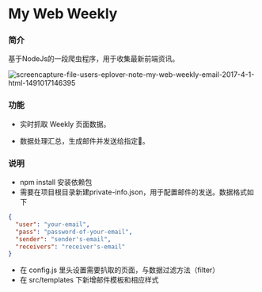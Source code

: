 # My Web Weekly

### 简介

基于NodeJs的一段爬虫程序，用于收集最新前端资讯。


![screencapture-file-users-eplover-note-my-web-weekly-email-2017-4-1-html-1491017146395](https://cloud.githubusercontent.com/assets/11499979/24575148/83dc45b2-16d0-11e7-8ed9-c5d6c336d146.png)

### 功能

* 实时抓取 Weekly 页面数据。

* 数据处理汇总，生成邮件并发送给指定📮。


### 说明

* npm install 安装依赖包
* 需要在项目根目录新建private-info.json，用于配置邮件的发送。数据格式如下  

```json
{
  "user": "your-email",
  "pass": "password-of-your-email",
  "sender": "sender's-email",
  "receivers": "receiver's-email"
}

```
* 在 config.js 里头设置需要扒取的页面，与数据过滤方法（filter）
* 在 src/templates 下新增邮件模板和相应样式
